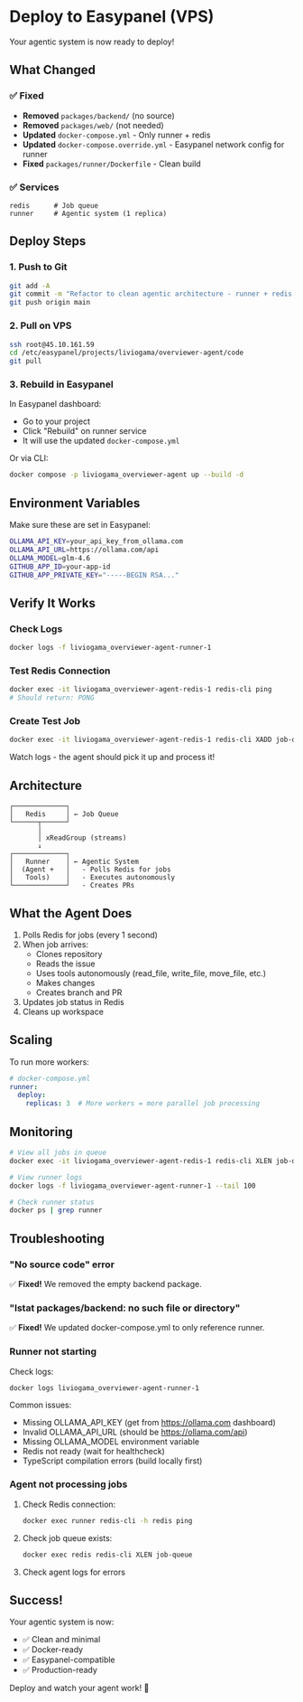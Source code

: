# Deploy to Easypanel (VPS)

Your agentic system is now ready to deploy!

## What Changed

### ✅ Fixed
- **Removed** `packages/backend/` (no source)
- **Removed** `packages/web/` (not needed)
- **Updated** `docker-compose.yml` - Only runner + redis
- **Updated** `docker-compose.override.yml` - Easypanel network config for runner
- **Fixed** `packages/runner/Dockerfile` - Clean build

### ✅ Services
```
redis      # Job queue
runner     # Agentic system (1 replica)
```

## Deploy Steps

### 1. Push to Git
```bash
git add -A
git commit -m "Refactor to clean agentic architecture - runner + redis only"
git push origin main
```

### 2. Pull on VPS
```bash
ssh root@45.10.161.59
cd /etc/easypanel/projects/liviogama/overviewer-agent/code
git pull
```

### 3. Rebuild in Easypanel
In Easypanel dashboard:
- Go to your project
- Click "Rebuild" on runner service
- It will use the updated `docker-compose.yml`

Or via CLI:
```bash
docker compose -p liviogama_overviewer-agent up --build -d
```

## Environment Variables

Make sure these are set in Easypanel:
```bash
OLLAMA_API_KEY=your_api_key_from_ollama.com
OLLAMA_API_URL=https://ollama.com/api
OLLAMA_MODEL=glm-4.6
GITHUB_APP_ID=your-app-id
GITHUB_APP_PRIVATE_KEY="-----BEGIN RSA..."
```

## Verify It Works

### Check Logs
```bash
docker logs -f liviogama_overviewer-agent-runner-1
```

### Test Redis Connection
```bash
docker exec -it liviogama_overviewer-agent-redis-1 redis-cli ping
# Should return: PONG
```

### Create Test Job
```bash
docker exec -it liviogama_overviewer-agent-redis-1 redis-cli XADD job-queue '*' jobData '{"id":"test-123","installationId":0,"repoOwner":"test","repoName":"test","taskType":"autonomous","status":"pending","taskParams":{"issueTitle":"Test","issueBody":"List files in /app"},"createdAt":"2025-10-09T00:00:00.000Z"}'
```

Watch logs - the agent should pick it up and process it!

## Architecture

```
┌─────────────┐
│   Redis     │ ← Job Queue
└──────┬──────┘
       │
       │ xReadGroup (streams)
       ↓
┌─────────────┐
│   Runner    │ ← Agentic System
│  (Agent +   │   - Polls Redis for jobs
│   Tools)    │   - Executes autonomously
└─────────────┘   - Creates PRs
```

## What the Agent Does

1. Polls Redis for jobs (every 1 second)
2. When job arrives:
   - Clones repository
   - Reads the issue
   - Uses tools autonomously (read_file, write_file, move_file, etc.)
   - Makes changes
   - Creates branch and PR
3. Updates job status in Redis
4. Cleans up workspace

## Scaling

To run more workers:
```yaml
# docker-compose.yml
runner:
  deploy:
    replicas: 3  # More workers = more parallel job processing
```

## Monitoring

```bash
# View all jobs in queue
docker exec -it liviogama_overviewer-agent-redis-1 redis-cli XLEN job-queue

# View runner logs
docker logs -f liviogama_overviewer-agent-runner-1 --tail 100

# Check runner status
docker ps | grep runner
```

## Troubleshooting

### "No source code" error
✅ **Fixed!** We removed the empty backend package.

### "lstat packages/backend: no such file or directory"
✅ **Fixed!** We updated docker-compose.yml to only reference runner.

### Runner not starting
Check logs:
```bash
docker logs liviogama_overviewer-agent-runner-1
```

Common issues:
- Missing OLLAMA_API_KEY (get from https://ollama.com dashboard)
- Invalid OLLAMA_API_URL (should be https://ollama.com/api)
- Missing OLLAMA_MODEL environment variable
- Redis not ready (wait for healthcheck)
- TypeScript compilation errors (build locally first)

### Agent not processing jobs
1. Check Redis connection:
   ```bash
   docker exec runner redis-cli -h redis ping
   ```
2. Check job queue exists:
   ```bash
   docker exec redis redis-cli XLEN job-queue
   ```
3. Check agent logs for errors

## Success!

Your agentic system is now:
- ✅ Clean and minimal
- ✅ Docker-ready
- ✅ Easypanel-compatible
- ✅ Production-ready

Deploy and watch your agent work! 🚀

